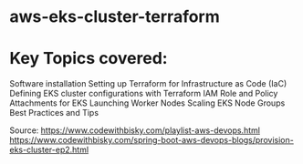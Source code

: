 # aws-eks-cluster-terraform


# Key Topics covered:
Software installation
Setting up Terraform for Infrastructure as Code (IaC)
Defining EKS cluster configurations with Terraform
IAM Role and Policy Attachments for EKS
Launching Worker Nodes
Scaling EKS Node Groups
Best Practices and Tips


Source:
https://www.codewithbisky.com/playlist-aws-devops.html
https://www.codewithbisky.com/spring-boot-aws-devops-blogs/provision-eks-cluster-ep2.html
